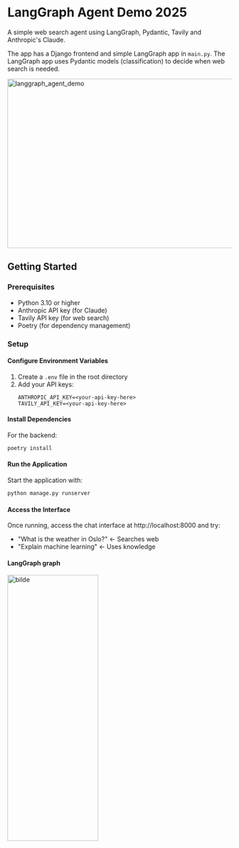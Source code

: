 # LangGraph Agent Demo 2025

A simple web search agent using LangGraph, Pydantic, Tavily and Anthropic's Claude.

The app has a Django frontend and simple LangGraph app in `main.py`. The LangGraph app uses Pydantic models (classification) to decide when web search is needed.

<img width="507" height="380" alt="langgraph_agent_demo" src="https://github.com/user-attachments/assets/8343833d-0dbf-4bc5-a9f3-b2c417eac2a0" />


## Getting Started

### Prerequisites

* Python 3.10 or higher
* Anthropic API key (for Claude)
* Tavily API key (for web search)
* Poetry (for dependency management)

### Setup

#### Configure Environment Variables

1. Create a `.env` file in the root directory
2. Add your API keys:
   ```
   ANTHROPIC_API_KEY=<your-api-key-here>
   TAVILY_API_KEY=<your-api-key-here>
   ```

#### Install Dependencies

For the backend:
```bash
poetry install
```

#### Run the Application

Start the application with:
```bash
python manage.py runserver
```

#### Access the Interface

Once running, access the chat interface at http://localhost:8000 and try:

- "What is the weather in Oslo?" ← Searches web
- "Explain machine learning" ← Uses knowledge

#### LangGraph graph

<img width="204" height="597" alt="bilde" src="https://github.com/user-attachments/assets/48742ebb-b7f2-44f7-9308-8d19ef37d777" />
